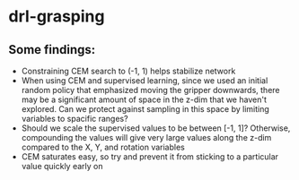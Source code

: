 # drl-grasping

## Some findings:

- Constraining CEM search to (-1, 1) helps stabilize network
- When using CEM and supervised learning, since we used an initial random policy that emphasized moving the gripper downwards, there may be a significant amount of space in the z-dim that we haven't explored. Can we protect against sampling in this space by limiting variables to spacific ranges? 
- Should we scale the supervised values to be between [-1, 1]? Otherwise, compounding the values will give very large values along the z-dim compared to the X, Y, and rotation variables
- CEM saturates easy, so try and prevent it from sticking to a particular value quickly early on

